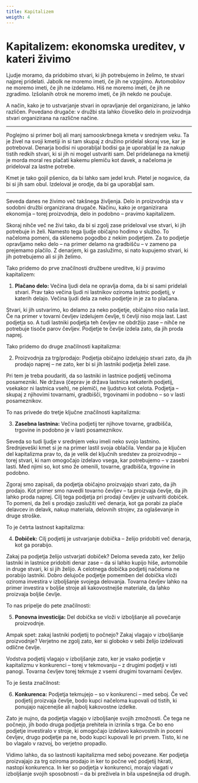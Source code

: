 ```yaml
---
title: Kapitalizem
weigth: 4
---
```


# Kapitalizem: ekonomska ureditev, v kateri živimo

Ljudje moramo, da pridobimo stvari, ki jih potrebujemo in želimo, te stvari najprej pridelati. Jabolk ne moremo imeti, če jih ne vzgojimo. Avtomobilov ne moremo imeti, če jih ne izdelamo. Hiš ne moremo imeti, če jih ne zgradimo. Izšolanih otrok ne moremo imeti, če jih nekdo ne poučuje.

A način, kako je to ustvarjanje stvari in opravljanje del organizirano, je lahko različen. Povedano drugače: v družbi sta lahko človeško delo in proizvodnja stvari organizirana na različne načine.

---

Poglejmo si primer bolj ali manj samooskrbnega kmeta v srednjem veku. Ta je živel na svoji kmetiji in si tam skupaj z družino pridelal skoraj vse, kar je potreboval. Denarja bodisi ni uporabljal bodisi ga je uporabljal le za nakup tistih redkih stvari, ki si jih ni mogel ustvariti sam. Del pridelanega na kmetiji je morda moral res plačati kakemu plemiču kot davek, a načeloma je prideloval za lastne potrebe.

Kmet je tako gojil pšenico, da bi lahko sam jedel kruh. Pletel je nogavice, da bi si jih sam obul. Izdeloval je orodje, da bi ga uporabljal sam.

---

Seveda danes ne živimo več takšnega življenja. Delo in proizvodnja sta v sodobni družbi organizirana drugače. Načinu, kako je organizirana ekonomija – torej proizvodnja, delo in podobno – pravimo kapitalizem.

Skoraj nihče več ne živi tako, da bi si zgolj zase prideloval vse stvari, ki jih potrebuje in želi. Namesto tega ljudje običajno hodimo v službo. To načeloma pomeni, da sklenemo pogodbo z nekim podjetjem. Za to podjetje opravljamo neko delo – na primer delamo na gradbišču – v zameno pa prejemamo plačilo. Z denarjem, ki ga zaslužimo, si nato kupujemo stvari, ki jih potrebujemo ali si jih želimo.

Tako pridemo do prve značilnosti družbene ureditve, ki ji pravimo kapitalizem:

1. **Plačano delo:** Večina ljudi dela ne opravlja doma, da bi si sami pridelali stvari. Prav tako večina ljudi ni lastnikov oziroma lastnic podjetij, v katerih delajo. Večina ljudi dela za neko podjetje in je za to plačana.

Stvari, ki jih ustvarimo, ko delamo za neko podjetje, običajno niso naša last. Če na primer v tovarni čevljev izdelujem čevlje, ti čevlji niso moja last. Last podjetja so. A tudi lastniki podjetja teh čevljev ne obdržijo zase – nihče ne potrebuje tisoče parov čevljev. Podjetje te čevlje izdela zato, da jih proda naprej.

Tako pridemo do druge značilnosti kapitalizma:

2. Proizvodnja za trg/prodajo: Podjetja običajno izdelujejo stvari zato, da jih prodajo naprej – ne zato, ker bi si jih lastniki podjetja želeli zase.

Pri tem je treba poudariti, da so lastniki in lastnice podjetij večinoma posamezniki. Ne država (čeprav je država lastnica nekaterih podjetij, vsekakor ni lastnica vseh), ne plemiči, ne ljudstvo kot celota. Podjetja – skupaj z njihovimi tovarnami, gradbišči, trgovinami in podobno – so v lasti posameznikov. 

To nas privede do tretje ključne značilnosti kapitalizma:

3. **Zasebna lastnina:** Večina podjetij ter njihove tovarne, gradbišča, trgovine in podobno je v lasti posameznikov.

Seveda so tudi ljudje v srednjem veku imeli neko svojo lastnino. Srednjeveški kmet si je na primer lastil svoja oblačila. Vendar pa je ključen del kapitalizma prav to, da je velik del ključnih sredstev za proizvodnjo – torej stvari, ki nam omogočajo izdelavo vsega, kar potrebujemo – v zasebni lasti. Med njimi so, kot smo že omenili, tovarne, gradbišča, trgovine in podobno.

Zgoraj smo zapisali, da podjetja običajno proizvajajo stvari zato, da jih prodajo. Kot primer smo navedli tovarno čevljev – ta proizvaja čevlje, da jih lahko proda naprej. Cilj tega podjetja pri prodaji čevljev je ustvariti dobiček. To pomeni, da želi s prodajo zaslužiti več denarja, kot ga porabi za plače delavcev in delavk, nakup materiala, delovnih strojev, za oglaševanje in druge stroške.

To je četrta lastnost kapitalizma:

4. **Dobiček:** Cilj podjetij je ustvarjanje dobička – želijo pridobiti več denarja, kot ga porabijo.

Zakaj pa podjetja želijo ustvarjati dobiček? Deloma seveda zato, ker želijo lastniki in lastnice pridobiti denar zase – da si lahko kupijo hiše, avtomobile in druge stvari, ki si jih želijo. A celotnega dobička podjetij načeloma ne porabijo lastniki. Dobro delujoče podjetje pomemben del dobička vloži oziroma investira v izboljšanje svojega delovanja. Tovarna čevljev lahko na primer investira v boljše stroje ali kakovostnejše materiale, da lahko proizvaja boljše čevlje.

To nas pripelje do pete značilnosti:

5. **Ponovna investicija:** Del dobička se vloži v izboljšanje ali povečanje proizvodnje.

Ampak spet: zakaj lastniki podjetij to počnejo? Zakaj vlagajo v izboljšanje proizvodnje? Verjetno ne zgolj zato, ker si globoko v sebi želijo izdelovati odlične čevlje.

Vodstva podjetij vlagajo v izboljšanje zato, ker je vsako podjetje v kapitalizmu v konkurenci – torej v tekmovanju – z drugimi podjetji v isti panogi. Tovarna čevljev torej tekmuje z vsemi drugimi tovarnami čevljev.

To je šesta značilnost:

6. **Konkurenca:** Podjetja tekmujejo – so v konkurenci – med seboj. Če več podjetij proizvaja čevlje, bodo kupci načeloma kupovali od tistih, ki ponujajo najcenejše ali najbolj kakovostne izdelke.

Zato je nujno, da podjetja vlagajo v izboljšanje svojih zmožnosti. Če tega ne počnejo, jih bodo druga podjetja prehitela in izrinila s trga. Če bo eno podjetje investiralo v stroje, ki omogočajo izdelavo kakovostnih in poceni čevljev, drugo podjetje pa ne, bodo kupci kupovali le pri prvem. Tisto, ki ne bo vlagalo v razvoj, bo verjetno propadlo.

Vidimo lahko, da so lastnosti kapitalizma med seboj povezane. Ker podjetja proizvajajo za trg oziroma prodajo in ker to počne več podjetij hkrati, nastopi konkurenca. In ker so podjetja v konkurenci, morajo vlagati v izboljšanje svojih sposobnosti – da bi preživela in bila uspešnejša od drugih.
